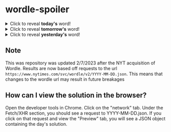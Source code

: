 # wordle-spoiler

<details>
  <summary>Click to reveal <b>today's</b> word!</summary>
  <br>
  <b> guppy </b>
</details>

<details>
  <summary>Click to reveal <b>tomorrow's</b> word!</summary>
  <br>
  <b> below </b>
</details>

<details>
  <summary>Click to reveal <b>yesterday's</b> word!</summary>
  <br>
  <b> horde </b>
</details>

## Note
This was repository was updated 2/7/2023 after the NYT acquisition of Wordle. Results are now based off requests to the url `https://www.nytimes.com/svc/wordle/v2/YYYY-MM-DD.json`. This means that changes to the wordle url may result in future breakages

## How can I view the solution in the browser?
Open the developer tools in Chrome. Click on the "network" tab. Under the Fetch/XHR section, you should see a request to YYYY-MM-DD.json. If you click on that request and view the "Preview" tab, you will see a JSON object containing the day's solution.
